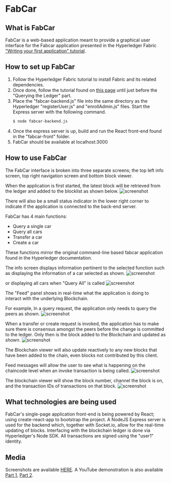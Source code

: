 # FabCar

## What is FabCar
FabCar is a web-based application meant to provide a graphical user interface for the Fabcar application presented in the Hyperledger Fabric ["Writing your first application" tutorial](https://hyperledger-fabric.readthedocs.io/en/release-1.2/write_first_app.html).

## How to set up FabCar
1. Follow the Hyperledger Fabric tutorial to install Fabric and its related dependencies.
2. Once done, follow the tutorial found on [this page](https://hyperledger-fabric.readthedocs.io/en/release-1.2/write_first_app.html) until just before the "Querying the Ledger" part.
3. Place the "fabcar-backend.js" file into the same directory as the Hyperledger "registerUser.js" and "enrollAdmin.js" files. Start the Express server with the following command.
     ```sh
    $ node fabcar-backend.js
    ```
4. Once the express server is up, build and run the React front-end found in the "fabcar-front" folder.
5. FabCar should be available at localhost:3000

## How to use FabCar
The FabCar interface is broken into three separate screens; the top left info screen, top right navigation screen and bottom block viewer.

When the application is first started, the latest block will be retrieved from the ledger and added to the blocklist as shown below.
 ![screenshot](https://github.com/TheIanSim/FabCar/blob/master/Media/Screen%20Shot%202018-08-10%20at%2012.14.26%20AM.png)

There will also be a small status indicator in the lower right corner to indicate if the application is connected to the back-end server.

FabCar has 4 main functions:

- Query a single car
- Query all cars
- Transfer a car
- Create a car

These functions mirror the original command-line based fabcar application found in the Hyperledger documentation.

The info screen displays information pertinent to the selected function such as displaying the information of a car selected as shown.
![screenshot](https://github.com/TheIanSim/FabCar/blob/master/Media/Screen%20Shot%202018-08-10%20at%2012.15.07%20AM.png)

or displaying all cars when "Query All" is called
![screenshot](https://github.com/TheIanSim/FabCar/blob/master/Media/Screen%20Shot%202018-08-10%20at%2012.15.28%20AM.png)

The "Feed" panel shows in real-time what the application is doing to interact with the underlying Blockchain.

For example, In a query request, the application only needs to query the peers as shown.
 ![screenshot](https://github.com/TheIanSim/FabCar/blob/master/Media/Screen%20Shot%202018-08-10%20at%2012.15.45%20AM.png)


When a transfer or create request is invoked, the application has to make sure there is consensus amongst the peers before the change is committed to the ledger. Only then is the block added to the Blockchain and updated as shown.
![screenshot](https://github.com/TheIanSim/FabCar/blob/master/Media/Screen%20Shot%202018-08-10%20at%2012.16.16%20AM.png)

The Blockchain viewer will also update reactively to any new blocks that have been added to the chain, even blocks not contributed by this client.

Feed messages will allow the user to see what is happening on the chaincode level when an invoke transaction is being called. ![screenshot](https://github.com/TheIanSim/FabCar/blob/master/Media/Screen%20Shot%202018-08-10%20at%2012.16.33%20AM.png)

The blockchain viewer will show the block number, channel the block is on, and the transaction IDs of transactions on that block.
![screenshot](https://github.com/TheIanSim/FabCar/blob/master/Media/Screen%20Shot%202018-08-10%20at%2012.19.41%20AM.png)



## What technologies are being used
FabCar's single-page application front-end is being powered by React; using create-react-app to bootstrap the project. A NodeJS Express server is used for the backend which, together with Socket.io, allow for the real-time updating of blocks.
Interfacing with the blockchain ledger is done via Hyperledger's Node SDK. All transactions are signed using the "user1" identity.

## Media
Screenshots are available [HERE](/Media).
A YouTube demonstration is also available [Part 1](https://youtu.be/hWPlVqPRyp4), [Part 2](https://youtu.be/ipUDXU-eOYs).
